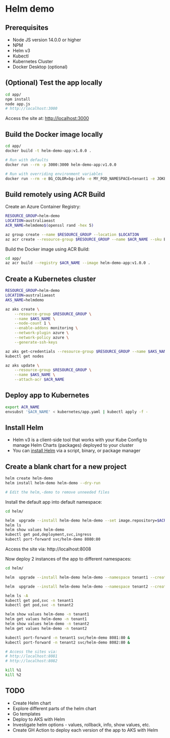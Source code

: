 Helm demo
=========

Prerequisites
-------------

* Node JS version 14.0.0 or higher
* NPM
* Helm v3
* Kubectl
* Kubernetes Cluster
* Docker Desktop (optional)

(Optional) Test the app locally
-------------------------------

```sh
cd app/
npm install
node app.js
# http://localhost:3000
```

Access the site at: [http://localhost:3000](http://localhost:3000)

Build the Docker image locally
------------------------------

```sh
cd app/
docker build -t helm-demo-app:v1.0.0 .

# Run with defaults
docker run --rm -p 3000:3000 helm-demo-app:v1.0.0

# Run with overriding environment variables
docker run --rm -e BG_COLOR=bg-info -e MY_POD_NAMESPACE=tenant1 -e JOKE_CATEGORY=food -p 3000:3000 helm-demo-app:v1.0.0
```

Build remotely using ACR Build
------------------------------

Create an Azure Container Registry:

```sh
RESOURCE_GROUP=helm-demo
LOCATION=australiaeast
ACR_NAME=helmdemo$(openssl rand -hex 5)

az group create --name $RESOURCE_GROUP --location $LOCATION
az acr create --resource-group $RESOURCE_GROUP --name $ACR_NAME --sku Basic
```

Build the Docker image using ACR Build:

```sh
cd app/
az acr build --registry $ACR_NAME --image helm-demo-app:v1.0.0 .
```

Create a Kubernetes cluster
---------------------------

```sh
RESOURCE_GROUP=helm-demo
LOCATION=australiaeast
AKS_NAME=helmdemo

az aks create \
    --resource-group $RESOURCE_GROUP \
    --name $AKS_NAME \
    --node-count 1 \
    --enable-addons monitoring \
    --network-plugin azure \
    --network-policy azure \
    --generate-ssh-keys

az aks get-credentials --resource-group $RESOURCE_GROUP --name $AKS_NAME
kubectl get nodes

az aks update \
    --resource-group $RESOURCE_GROUP \
    --name $AKS_NAME \
    --attach-acr $ACR_NAME
```

Deploy app to Kubernetes
------------------------

```sh
export ACR_NAME
envsubst '$ACR_NAME' < kubernetes/app.yaml | kubectl apply -f -
```

Install Helm
------------

* Helm v3 is a client-side tool that works with your Kube Config to manage Helm Charts (packages) deployed to your cluster
* You can [install Helm](https://helm.sh/docs/intro/install/) via a script, binary, or package manager

Create a blank chart for a new project
--------------------------------------

```sh
helm create helm-demo
helm install helm-demo helm-demo --dry-run

# Edit the helm,-demo to remove unneeded files
```

Install the default app into default namespace:

```sh
cd helm/

helm  upgrade --install helm-demo helm-demo --set image.repository=$ACR_NAME.azurecr.io/helm-demo-app
helm ls
helm show values helm-demo
kubectl get pod,deployment,svc,ingress
kubectl port-forward svc/helm-demo 8080:80
```

Access the site via: http://localhost:8008

Now deploy 2 instances of the app to different namespaces:

```sh
cd helm/

helm  upgrade --install helm-demo helm-demo --namespace tenant1 --create-namespace --set image.repository=$ACR_NAME.azurecr.io/helm-demo-app --set app.bgColor=bg-info --set app.jokeCategory=food

helm  upgrade --install helm-demo helm-demo --namespace tenant2 --create-namespace --set image.repository=$ACR_NAME.azurecr.io/helm-demo-app --set app.bgColor=bg-warning --set app.jokeCategory=science

helm ls -A
kubectl get pod,svc -n tenant1
kubectl get pod,svc -n tenant2

helm show values helm-demo -n tenant1
helm get values helm-demo -n tenant1
helm show values helm-demo -n tenant2
helm get values helm-demo -n tenant2

kubectl port-forward -n tenant1 svc/helm-demo 8081:80 &
kubectl port-forward -n tenant2 svc/helm-demo 8082:80 &

# Access the sites via:
# http://localhost:8081
# http://localhost:8082

kill %1
kill %2
```

TODO
----

* Create Helm chart
* Explore different parts of the helm chart
* Go templates
* Deploy to AKS with Helm
* Investigate helm options - values, rollback, info, show values, etc.
* Create GH Action to deploy each version of the app to AKS with Helm
